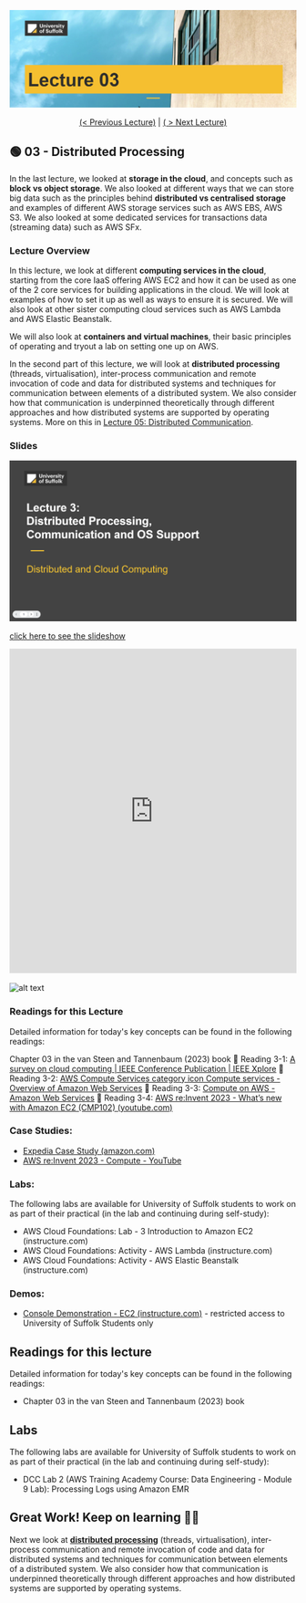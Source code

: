 ![alt text](image.png)

<p align="center">
<a href="../02-distributed-storage/"> (< Previous Lecture)</a>  |  <a href="../04-distributed-architectures/">( > Next Lecture)</a>
</p>

## 🟢 03 - Distributed Processing

In the last lecture, we looked at **storage in the cloud**, and concepts such as **block vs object storage**. We also looked at different ways that we can store big data such as the principles behind **distributed vs centralised storage** and examples of different AWS storage services such as AWS EBS, AWS S3. We also looked at some dedicated services for transactions data (streaming data) such as AWS SFx.

### Lecture Overview

In this lecture, we look at different **computing services in the cloud**, starting from the core IaaS offering AWS EC2 and how it can be used as one of the 2 core services for building applications in the cloud. We will look at examples of how to set it up as well as ways to ensure it is secured. We will also look at other sister computing cloud services such as AWS Lambda and AWS Elastic Beanstalk.

We will also look at **containers and virtual machines**, their basic principles of operating and tryout a lab on setting one up on AWS.

In the second part of this lecture, we will look at **distributed processing** (threads, virtualisation), inter-process communication and remote invocation of code and data for distributed systems and techniques for communication between elements of a distributed system. We also consider how that communication is underpinned theoretically through different approaches and how distributed systems are supported by operating systems. More on this in [Lecture 05: Distributed Communication](../05-distributed-communication/).

### Slides

[![L03-slides](image-1.png)](
    https://docs.google.com/presentation/d/10Y9EEfhKuETNoDauypW5H60Ur3xktUyfzLI0LrUhw5k/embed?start=false&loop=false&delayms=3000
)

[click here to see the slideshow](
    https://docs.google.com/presentation/d/10Y9EEfhKuETNoDauypW5H60Ur3xktUyfzLI0LrUhw5k/embed?start=false&loop=false&delayms=3000
    )

<iframe src="https://docs.google.com/presentation/d/e/2PACX-1vSbyO9ZNBGq0dCdXvceP3ltiYZLOQSdnrnra2TFOUEkYXFmDdsK3TlGZgDA04DqLq_wMS1N3WuhqhIr/embed?start=false&loop=false&delayms=3000" frameborder="0" width="100%" height="569" allowfullscreen="true" mozallowfullscreen="true" webkitallowfullscreen="true"></iframe>


![alt text](03-slides.svg)

### Readings for this Lecture

Detailed information for today's key concepts can be found in the following readings:

Chapter 03 in the van Steen and Tannenbaum (2023) book
📘 Reading 3-1: [A survey on cloud computing | IEEE Conference Publication | IEEE Xplore](https://ieeexplore.ieee.org/abstract/document/6921423)
📘 Reading 3-2: [AWS Compute Services category icon Compute services - Overview of Amazon Web Services](https://docs.aws.amazon.com/whitepapers/latest/aws-overview/compute-services.html)
📘 Reading 3-3: [Compute on AWS - Amazon Web Services](https://aws.amazon.com/products/compute/) 
📘 Reading 3-4: [AWS re:Invent 2023 - What’s new with Amazon EC2 (CMP102) (youtube.com)](https://www.youtube.com/watch?v=mjHw_wgJJ5g&list=PL2yQDdvlhXf-CN3ykMq_dYH9nmPRRbR7O&index=11)

### Case Studies:

* [Expedia Case Study (amazon.com)](https://aws.amazon.com/solutions/case-studies/expedia/)
* [AWS re:Invent 2023 - Compute - YouTube](https://www.youtube.com/playlist?list=PL2yQDdvlhXf-CN3ykMq_dYH9nmPRRbR7O)

### Labs:

The following labs are available for University of Suffolk students to work on as part of their practical (in the lab and continuing during self-study):

* AWS Cloud Foundations: Lab - 3 Introduction to Amazon EC2 (instructure.com) 
* AWS Cloud Foundations: Activity - AWS Lambda (instructure.com) 
* AWS Cloud Foundations: Activity - AWS Elastic Beanstalk (instructure.com) 

### Demos:

* [Console Demonstration - EC2 (instructure.com)](https://awsacademy.instructure.com/courses/78837/modules/items/7113276) - restricted access to University of Suffolk Students only






## Readings for this lecture

Detailed information for today's key concepts can be found in the following readings:

- Chapter 03 in the van Steen and Tannenbaum (2023) book

## Labs

The following labs are available for University of Suffolk students to work on as part of their practical (in the lab and continuing during self-study):

- DCC Lab 2 (AWS Training Academy Course: Data Engineering - Module 9 Lab): Processing Logs using Amazon EMR

## Great Work! Keep on learning 🎉💯
Next we look at [**distributed processing**](/workspaces/DistributedCloudComputing/04-distributed-processing/README.md) (threads, virtualisation), inter-process communication and remote invocation of code and data for distributed systems and techniques for communication between elements of a distributed system. We also consider how that communication is underpinned theoretically through different approaches and how distributed systems are supported by operating systems.